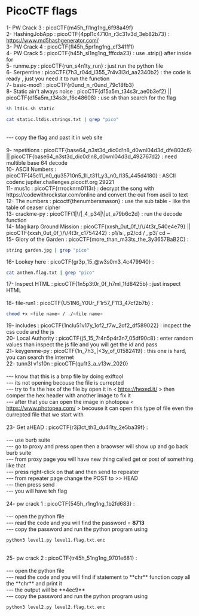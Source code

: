 # PicoCTF flags

1- PW Crack 3 : picoCTF{m45h_fl1ng1ng_6f98a49f}<br>
2- HashingJobApp : picoCTF{4ppl1c4710n_r3c31v3d_3eb82b73} : https://www.md5hashgenerator.com/ <br>
3- PW Crack 4 : picoCTF{fl45h_5pr1ng1ng_cf341ff1} <br>
4- PW Crack 5 : picoCTF{h45h_sl1ng1ng_fffcda23} : use .strip() after inside for <br>
5- runme.py : picoCTF{run_s4n1ty_run} : just run the python file <br>
6- Serpentine : picoCTF{7h3_r04d_l355_7r4v3l3d_aa2340b2} : the code is ready , just you need it to run the function <br>
7- basic-mod1 : picoCTF{r0und_n_r0und_79c18fb3} <br>
8- Static ain't always noise : picoCTF{d15a5m_t34s3r_ae0b3ef2} || picoCTF{d15a5m_t34s3r_f6c48608} : use sh <bash file name> <static file > than search for the flag <br>
```bash
sh ltdis.sh static
```
```bash
cat static.ltdis.strings.txt | grep "pico"
```
<br>
    --- copy the flag and past it in web site <br> <br>
9- repetitions : picoCTF{base64_n3st3d_dic0d!n8_d0wnl04d3d_dfe803c6} || picoCTF{base64_n3st3d_dic0d!n8_d0wnl04d3d_492767d2} : need multible base 64 decode <br>
10- ASCII Numbers : picoCTF{45c11_n0_qu35710n5_1ll_t311_y3_n0_l135_445d4180} : ASCII codenc jupiter.challenges.picoctf.org 29221 <br>
11- mus1c : picoCTF{rrrocknrn0113r} : decrypt the song with https://codewithrockstar.com/online and convert the out from ascii to text <br>
12- The numbers : picoctf{thenumbersmason} : use the sub table - like the table of ceaser cipher <br>
13- crackme-py : picoCTF{1|\/|_4_p34|\|ut_a79b6c2d} : run the decode function <br>
14- Magikarp Ground Mission : picoCTF{xxsh_0ut_0f_\/\/4t3r_540e4e79} || picoCTF{xxsh_0ut_0f_\/\/4t3r_c1754242} : p1/ls , p2/cd / , p3/ cd ~ <br>
15- Glory of the Garden : picoCTF{more_than_m33ts_the_3y3657BaB2C} : 

```bash
string garden.jpg | grep "pico"
```
16- Lookey here : picoCTF{gr3p_15_@w3s0m3_4c479940} : 
```bash
cat anthem.flag.txt | grep "pico"
```
17- Inspect HTML : picoCTF{1n5p3t0r_0f_h7ml_1fd8425b} : just inspect HTML <br> <br>
18- file-run1 : picoCTF{U51N6_Y0Ur_F1r57_F113_47cf2b7b} : 
```bash
chmod +x <file name> / ./<file name>
```
19- includes : picoCTF{1nclu51v17y_1of2_f7w_2of2_df589022} : incpect the css code and the js <br>
20- Local Authority : picoCTF{j5_15_7r4n5p4r3n7_05df90c8} : enter random values than inspect the js file and you will get the id and pass <br>
21- keygenme-py : picoCTF{1n_7h3_|<3y_of_01582419} : this one is hard, you can search the internet <br>
22- tunn3l v1s10n : picoCTF{qu1t3_a_v13w_2020} <br><br>
    --- know that this is a bmp file by doing exiftool <br>
    --- its not opening becouse the file is currepted <br>
    --- try to fix the hex of the file by open it in < https://hexed.it/ > then comper the hex header with another image to fix it <br>
    --- after that you can open the image in photopea < https://www.photopea.com/ > becouse it can open this type of file even the currepted file that we start with <br><br>
23- Get aHEAD : picoCTF{r3j3ct_th3_du4l1ty_2e5ba39f} : <br><br>
    --- use burb suite <br>
    --- go to proxy and press open then a braowser will show up <past the link there> and go back burb suite <br>
    --- from proxy page you will have new thing called get or post of something like that <br>
    --- press right-click on that and then send to repeater <br>
    --- from repeater page change the POST to >> HEAD <br>
    --- then press send <br>
    --- you will have teh flag <br><br>
24- pw crack 1 : picoCTF{545h_r1ng1ng_1b2fd683} : <br><br>
    --- open the python file <br>
    --- read the code and you will find the password = **8713** <br>
    --- copy the password and run the python program using <br>
```bash
python3 level1.py level1.flag.txt.enc
```
<br>
25- pw crack 2 : picoCTF{tr45h_51ng1ng_9701e681} : <br><br>
    --- open the python file <br>
    --- read the code and you will find if statement to **chr** function copy all the **chr** and print it <br>
    --- the output will be **4ec9** <br>
    --- copy the password and run the python program using 

```bash
python3 level2.py level2.flag.txt.enc
```

 
